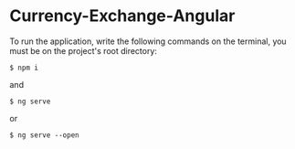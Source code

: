# Currency-Exchange-Angular

To run the application, write the following commands on the terminal, you must be on the project's root directory: 
<br>

```
$ npm i
```

and


```
$ ng serve 
```

or

```
$ ng serve --open
```
